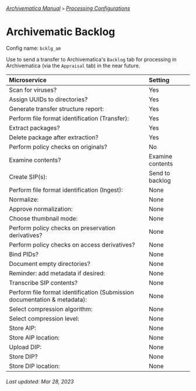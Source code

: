 ###### [Archivematica Manual](../README.md) `>` [Processing Configurations](overview.md)

# Archivematic Backlog
Config name: `bcklg_am`

Use to send a transfer to Archivematica's `Backlog` tab for processing in Archivematica (via the `Appraisal` tab) in the near future.

| Microservice | Setting |
|:---	         |:---     |
| Scan for viruses? | Yes |
| Assign UUIDs to directories? | Yes |
| Generate transfer structure report: | Yes |
| Perform file format identification (Transfer): | Yes |
| Extract packages? | Yes |
| Delete package after extraction? | Yes |
| Perform policy checks on originals? | No |
| Examine contents? | Examine contents |
| Create SIP(s): | Send to backlog |
| Perform file format identification (Ingest): | None |
| Normalize: | None |
| Approve normalization: | None |
| Choose thumbnail mode: | None |
| Perform policy checks on preservation derivatives? | None |
| Perform policy checks on access derivatives? | None |
| Bind PIDs? | None |
| Document empty directories? | None |
| Reminder: add metadata if desired: | None |
| Transcribe SIP contents? | None |
| Perform file format identification (Submission documentation & metadata): | None |
| Select compression algorithm: | None |
| Select compression level: | None |
| Store AIP: | None |
| Store AIP location: | None |
| Upload DIP: | None |
| Store DIP? | None |
| Store DIP location: | None |

###### Last updated: Mar 28, 2023
